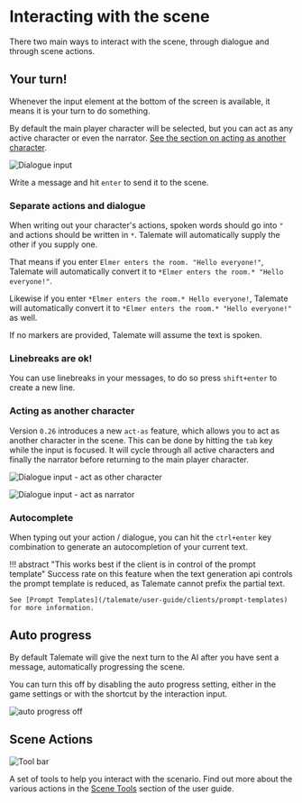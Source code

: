 # Interacting with the scene

There two main ways to interact with the scene, through dialogue and through scene actions.

## Your turn!

Whenever the input element at the bottom of the screen is available, it means it is your turn to do something.

By default the main player character will be selected, but you can act as any active character or even the narrator. [See the section on acting as another character](#acting-as-another-character).

![Dialogue input](/talemate/img/0.26.0/interacting-input-request.png)

Write a message and hit `enter` to send it to the scene.

### Separate actions and dialogue

When writing out your character's actions, spoken words should go into `"` and actions should be written in `*`. Talemate will automatically supply the other if you supply one.

That means if you enter `Elmer enters the room. "Hello everyone!"`, Talemate will automatically convert it to `*Elmer enters the room.* "Hello everyone!"`.

Likewise if you enter `*Elmer enters the room.* Hello everyone!`, Talemate will automatically convert it to `*Elmer enters the room.* "Hello everyone!"` as well.

If no markers are provided, Talemate will assume the text is spoken.

### Linebreaks are ok!

You can use linebreaks in your messages, to do so press `shift+enter` to create a new line.

### Acting as another character

Version `0.26` introduces a new `act-as` feature, which allows you to act as another character in the scene. This can be done by hitting the `tab` key while the input is focused. It will cycle through all active characters and finally the narrator before returning to the main player character.

![Dialogue input - act as other character](/talemate/img/0.26.0/interacting-input-act-as-character.png)

![Dialogue input - act as narrator](/talemate/img/0.26.0/interacting-input-act-as-narrator.png)

### Autocomplete

When typing out your action / dialogue, you can hit the `ctrl+enter` key combination to generate an autocompletion of your current text. 

!!! abstract "This works best if the client is in control of the prompt template"
    Success rate on this feature when the text generation api controls the prompt template is reduced, as Talemate cannot prefix the partial text.

    See [Prompt Templates](/talemate/user-guide/clients/prompt-templates) for more information.

## Auto progress

By default Talemate will give the next turn to the AI after you have sent a message, automatically progressing the scene.

You can turn this off by disabling the auto progress setting, either in the game settings or with the shortcut by the interaction input.

![auto progress off](/talemate/img/0.26.0/auto-progress-off.png)

## Scene Actions

![Tool bar](/talemate/img/0.26.0/getting-started-ui-element-tools.png)

A set of tools to help you interact with the scenario. Find out more about the various actions in the [Scene Tools](/talemate/user-guide/scenario-tools) section of the user guide.
